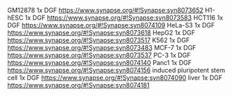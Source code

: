 GM12878 1x DGF	https://www.synapse.org/#!Synapse:syn8073652
H1-hESC 1x DGF	https://www.synapse.org/#!Synapse:syn8073583
HCT116 1x DGF	https://www.synapse.org/#!Synapse:syn8074109
HeLa-S3 1x DGF	https://www.synapse.org/#!Synapse:syn8073618
HepG2 1x DGF	https://www.synapse.org/#!Synapse:syn8073517
K562 1x DGF	https://www.synapse.org/#!Synapse:syn8073483
MCF-7 1x DGF	https://www.synapse.org/#!Synapse:syn8073537
PC-3 1x DGF	https://www.synapse.org/#!Synapse:syn8074140
Panc1 1x DGF	https://www.synapse.org/#!Synapse:syn8074156
induced pluripotent stem cell 1x DGF	https://www.synapse.org/#!Synapse:syn8074090
liver 1x DGF	https://www.synapse.org/#!Synapse:syn8074181
